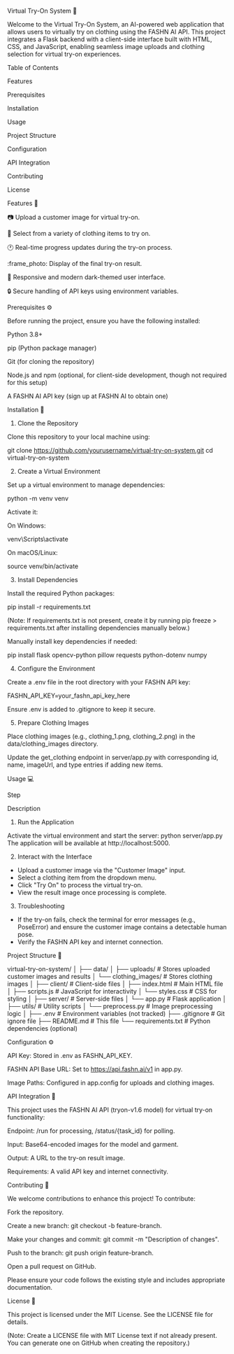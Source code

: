 Virtual Try-On System :dress:





Welcome to the Virtual Try-On System, an AI-powered web application that allows users to virtually try on clothing using the FASHN AI API. This project integrates a Flask backend with a client-side interface built with HTML, CSS, and JavaScript, enabling seamless image uploads and clothing selection for virtual try-on experiences.



Table of Contents





Features



Prerequisites



Installation



Usage



Project Structure



Configuration



API Integration



Contributing



License



Features :rocket:





:camera: Upload a customer image for virtual try-on.



:shirt: Select from a variety of clothing items to try on.



:clock1: Real-time progress updates during the try-on process.



:frame_photo: Display of the final try-on result.



:art: Responsive and modern dark-themed user interface.



:lock: Secure handling of API keys using environment variables.



Prerequisites :gear:

Before running the project, ensure you have the following installed:





Python 3.8+



pip (Python package manager)



Git (for cloning the repository)



Node.js and npm (optional, for client-side development, though not required for this setup)



A FASHN AI API key (sign up at FASHN AI to obtain one)



Installation :wrench:

1. Clone the Repository

Clone this repository to your local machine using:

git clone https://github.com/yourusername/virtual-try-on-system.git
cd virtual-try-on-system

2. Create a Virtual Environment

Set up a virtual environment to manage dependencies:

python -m venv venv

Activate it:





On Windows:

venv\Scripts\activate



On macOS/Linux:

source venv/bin/activate

3. Install Dependencies

Install the required Python packages:

pip install -r requirements.txt

(Note: If requirements.txt is not present, create it by running pip freeze > requirements.txt after installing dependencies manually below.)

Manually install key dependencies if needed:

pip install flask opencv-python pillow requests python-dotenv numpy

4. Configure the Environment





Create a .env file in the root directory with your FASHN API key:

FASHN_API_KEY=your_fashn_api_key_here



Ensure .env is added to .gitignore to keep it secure.

5. Prepare Clothing Images





Place clothing images (e.g., clothing_1.png, clothing_2.png) in the data/clothing_images directory.



Update the get_clothing endpoint in server/app.py with corresponding id, name, imageUrl, and type entries if adding new items.



Usage :computer:







Step



Description





1. Run the Application



Activate the virtual environment and start the server:
python server/app.py
The application will be available at http://localhost:5000.





2. Interact with the Interface



- Upload a customer image via the "Customer Image" input.
- Select a clothing item from the dropdown menu.
- Click "Try On" to process the virtual try-on.
- View the result image once processing is complete.





3. Troubleshooting



- If the try-on fails, check the terminal for error messages (e.g., PoseError) and ensure the customer image contains a detectable human pose.
- Verify the FASHN API key and internet connection.



Project Structure :file_folder:

virtual-try-on-system/
│
├── data/
│   ├── uploads/          # Stores uploaded customer images and results
│   └── clothing_images/  # Stores clothing images
│
├── client/               # Client-side files
│   ├── index.html        # Main HTML file
│   ├── scripts.js        # JavaScript for interactivity
│   └── styles.css        # CSS for styling
│
├── server/               # Server-side files
│   └── app.py            # Flask application
│
├── utils/                # Utility scripts
│   └── preprocess.py     # Image preprocessing logic
│
├── .env                  # Environment variables (not tracked)
├── .gitignore            # Git ignore file
├── README.md             # This file
└── requirements.txt      # Python dependencies (optional)



Configuration :gear:





API Key: Stored in .env as FASHN_API_KEY.



FASHN API Base URL: Set to https://api.fashn.ai/v1 in app.py.



Image Paths: Configured in app.config for uploads and clothing images.



API Integration :link:

This project uses the FASHN AI API (tryon-v1.6 model) for virtual try-on functionality:





Endpoint: /run for processing, /status/{task_id} for polling.



Input: Base64-encoded images for the model and garment.



Output: A URL to the try-on result image.



Requirements: A valid API key and internet connectivity.



Contributing :handshake:

We welcome contributions to enhance this project! To contribute:





Fork the repository.



Create a new branch: git checkout -b feature-branch.



Make your changes and commit: git commit -m "Description of changes".



Push to the branch: git push origin feature-branch.



Open a pull request on GitHub.

Please ensure your code follows the existing style and includes appropriate documentation.



License :scroll:

This project is licensed under the MIT License. See the LICENSE file for details.

(Note: Create a LICENSE file with MIT License text if not already present. You can generate one on GitHub when creating the repository.)